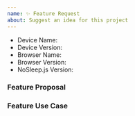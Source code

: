 ```yaml
---
name: ✨ Feature Request
about: Suggest an idea for this project
---
```


<!--
  Issues are so 🔥

  If you remove or skip this template, you'll make the 🐼 sad and the mighty god
  of Github will appear and pile-drive the close button from a great height
  while making animal noises.

  👉🏽 Need support, advice, or help? Don't open an issue!
  Head to StackOverflow https://stackoverflow.com.
-->

- Device Name:
- Device Version:
- Browser Name:
- Browser Version:
- NoSleep.js Version:

### Feature Proposal

### Feature Use Case
